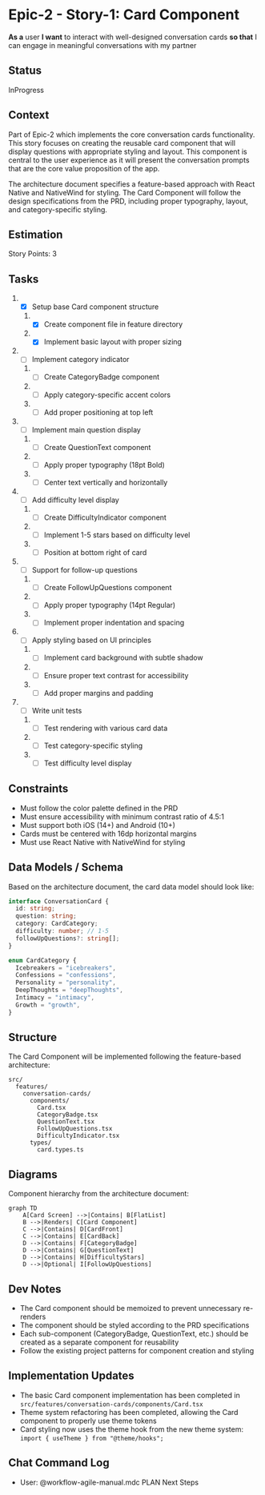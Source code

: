 # Epic-2 - Story-1: Card Component

**As a** user
**I want** to interact with well-designed conversation cards
**so that** I can engage in meaningful conversations with my partner

## Status

InProgress

## Context

Part of Epic-2 which implements the core conversation cards functionality. This story focuses on creating the reusable card component that will display questions with appropriate styling and layout. This component is central to the user experience as it will present the conversation prompts that are the core value proposition of the app.

The architecture document specifies a feature-based approach with React Native and NativeWind for styling. The Card Component will follow the design specifications from the PRD, including proper typography, layout, and category-specific styling.

## Estimation

Story Points: 3

## Tasks

1. - [x] Setup base Card component structure
   1. - [x] Create component file in feature directory
   2. - [x] Implement basic layout with proper sizing
2. - [ ] Implement category indicator
   1. - [ ] Create CategoryBadge component
   2. - [ ] Apply category-specific accent colors
   3. - [ ] Add proper positioning at top left
3. - [ ] Implement main question display
   1. - [ ] Create QuestionText component
   2. - [ ] Apply proper typography (18pt Bold)
   3. - [ ] Center text vertically and horizontally
4. - [ ] Add difficulty level display
   1. - [ ] Create DifficultyIndicator component
   2. - [ ] Implement 1-5 stars based on difficulty level
   3. - [ ] Position at bottom right of card
5. - [ ] Support for follow-up questions
   1. - [ ] Create FollowUpQuestions component
   2. - [ ] Apply proper typography (14pt Regular)
   3. - [ ] Implement proper indentation and spacing
6. - [ ] Apply styling based on UI principles
   1. - [ ] Implement card background with subtle shadow
   2. - [ ] Ensure proper text contrast for accessibility
   3. - [ ] Add proper margins and padding
7. - [ ] Write unit tests
   1. - [ ] Test rendering with various card data
   2. - [ ] Test category-specific styling
   3. - [ ] Test difficulty level display

## Constraints

- Must follow the color palette defined in the PRD
- Must ensure accessibility with minimum contrast ratio of 4.5:1
- Must support both iOS (14+) and Android (10+)
- Cards must be centered with 16dp horizontal margins
- Must use React Native with NativeWind for styling

## Data Models / Schema

Based on the architecture document, the card data model should look like:

```typescript
interface ConversationCard {
  id: string;
  question: string;
  category: CardCategory;
  difficulty: number; // 1-5
  followUpQuestions?: string[];
}

enum CardCategory {
  Icebreakers = "icebreakers",
  Confessions = "confessions",
  Personality = "personality",
  DeepThoughts = "deepThoughts",
  Intimacy = "intimacy",
  Growth = "growth",
}
```

## Structure

The Card Component will be implemented following the feature-based architecture:

```
src/
  features/
    conversation-cards/
      components/
        Card.tsx
        CategoryBadge.tsx
        QuestionText.tsx
        FollowUpQuestions.tsx
        DifficultyIndicator.tsx
      types/
        card.types.ts
```

## Diagrams

Component hierarchy from the architecture document:

```mermaid
graph TD
    A[Card Screen] -->|Contains| B[FlatList]
    B -->|Renders| C[Card Component]
    C -->|Contains| D[CardFront]
    C -->|Contains| E[CardBack]
    D -->|Contains| F[CategoryBadge]
    D -->|Contains| G[QuestionText]
    D -->|Contains| H[DifficultyStars]
    D -->|Optional| I[FollowUpQuestions]
```

## Dev Notes

- The Card component should be memoized to prevent unnecessary re-renders
- The component should be styled according to the PRD specifications
- Each sub-component (CategoryBadge, QuestionText, etc.) should be created as a separate component for reusability
- Follow the existing project patterns for component creation and styling

## Implementation Updates

- The basic Card component implementation has been completed in `src/features/conversation-cards/components/Card.tsx`
- Theme system refactoring has been completed, allowing the Card component to properly use theme tokens
- Card styling now uses the theme hook from the new theme system: `import { useTheme } from "@theme/hooks";`

## Chat Command Log

- User: @workflow-agile-manual.mdc PLAN Next Steps
